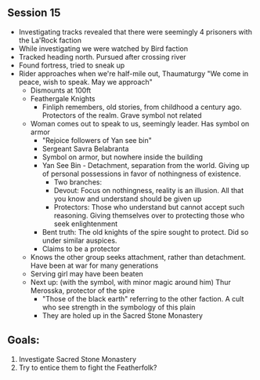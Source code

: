 ## Session 15
* Investigating tracks revealed that there were seemingly 4 prisoners with the La'Rock faction
* While investigating we were watched by Bird faction
* Tracked heading north. Pursued after crossing river
* Found fortress, tried to sneak up
* Rider approaches when we're half-mile out, Thaumaturgy "We come in peace, wish to speak. May we approach"
  * Dismounts at 100ft
  * Feathergale Knights
    * Finliph remembers, old stories, from childhood a century ago. Protectors of the realm. Grave symbol not related
  * Woman comes out to speak to us, seemingly leader. Has symbol on armor
    * "Rejoice followers of Yan see bin"
    * Sergeant Savra Belabranta
    * Symbol on armor, but nowhere inside the building
    * Yan See Bin - Detachment, separation from the world. Giving up of personal possessions in favor of nothingness of existence.
      * Two branches:
      * Devout: Focus on nothingness, reality is an illusion. All that you know and understand should be given up
      * Protectors: Those who understand but cannot accept such reasoning. Giving themselves over to protecting those who seek enlightenment
    * Bent truth: The old knights of the spire sought to protect. Did so under similar auspices.
    * Claims to be a protector
  * Knows the other group seeks attachment, rather than detachment. Have been at war for many generations
  * Serving girl may have been beaten
  * Next up: (with the symbol, with minor magic around him) Thur Merosska, protector of the spire
    * "Those of the black earth" referring to the other faction. A cult who see strength in the symbology of this plain
    * They are holed up in the Sacred Stone Monastery

## Goals:
1. Investigate Sacred Stone Monastery
2. Try to entice them to fight the Featherfolk?
